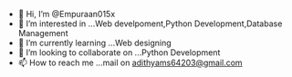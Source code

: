 - 👋 Hi, I’m @Empuraan015x
- 👀 I’m interested in ...Web develpoment,Python Development,Database Management
- 🌱 I’m currently learning ...Web designing
- 💞️ I’m looking to collaborate on ...Python Development
- 📫 How to reach me ...mail on adithyams64203@gmail.com

<!---
Empuraan015x/Empuraan015x is a ✨ special ✨ repository because its `README.md` (this file) appears on your GitHub profile.
You can click the Preview link to take a look at your changes.
--->
